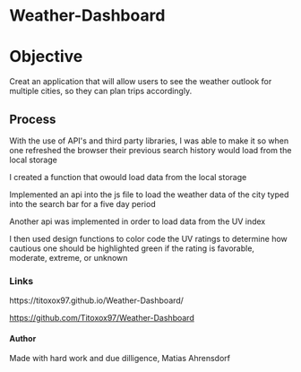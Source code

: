 # Weather-Dashboard

<h1>Objective</h1>
<p>Creat an application that will allow users to see the weather outlook for multiple cities, so they can plan trips accordingly.</p>

<h2>Process</h2>
<p>With the use of API's and third party libraries, I was able to make it so when one refreshed the browser their previous search history would load from the local storage</p>

<p>I created a function that owould load data from the local storage</p>

<p>Implemented an api into the js file to load the weather data of the city typed into the search bar for a five day period</p>

<p>Another api was implemented in order to load data from the UV index</p>

<p>I then used design functions to color code the UV ratings to determine how cautious one should be highlighted green if the rating is favorable, moderate, extreme, or unknown</p>

<h3>Links</h3>
https://titoxox97.github.io/Weather-Dashboard/

https://github.com/Titoxox97/Weather-Dashboard

<h4>Author</h4>
<p>Made with hard work and due dilligence,
Matias Ahrensdorf</p>

